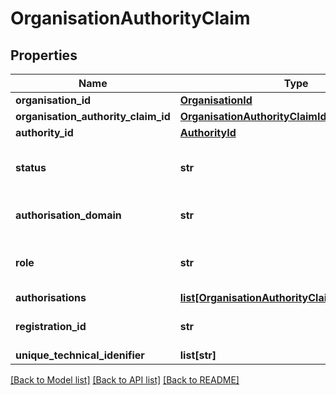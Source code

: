 # OrganisationAuthorityClaim

## Properties
Name | Type | Description | Notes
------------ | ------------- | ------------- | -------------
**organisation_id** | [**OrganisationId**](OrganisationId.md) |  | [optional] 
**organisation_authority_claim_id** | [**OrganisationAuthorityClaimId**](OrganisationAuthorityClaimId.md) |  | [optional] 
**authority_id** | [**AuthorityId**](AuthorityId.md) |  | [optional] 
**status** | **str** | Is this software statement Active/Inactive | [optional] [default to 'Active']
**authorisation_domain** | **str** | Authorisation Domain for the authority | [optional] 
**role** | **str** | Roles for the Authority i.e. ASPSP, AISP, PISP, CBPII | [optional] 
**authorisations** | [**list[OrganisationAuthorityClaimAuthorisations]**](OrganisationAuthorityClaimAuthorisations.md) |  | [optional] 
**registration_id** | **str** | Registration ID for the organisation | [optional] 
**unique_technical_idenifier** | **list[str]** |  | [optional] 

[[Back to Model list]](../README.md#documentation-for-models) [[Back to API list]](../README.md#documentation-for-api-endpoints) [[Back to README]](../README.md)

